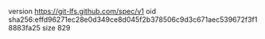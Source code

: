 version https://git-lfs.github.com/spec/v1
oid sha256:effd96271ec28e0d349ce8d045f2b378506c9d3c671aec539672f3f18883fa25
size 829
